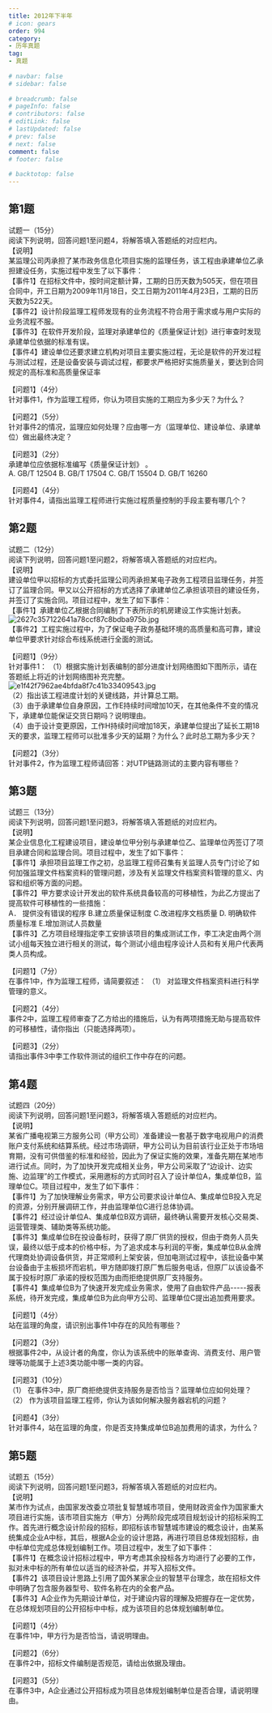 ```yaml
---  
title: 2012年下半年  
# icon: gears  
order: 994  
category:  
- 历年真题  
tag:  
- 真题  
  
# navbar: false  
# sidebar: false  
  
# breadcrumb: false  
# pageInfo: false  
# contributors: false  
# editLink: false  
# lastUpdated: false  
# prev: false  
# next: false  
comment: false  
# footer: false  
  
# backtotop: false  
---  
```

## 第1题 ##

试题一（15分）  
阅读下列说明，回答问题1至问题4，将解答填入答题纸的对应栏内。  
【说明】  
某监理公司丙承担了某市政务信息化项目实施的监理任务，该工程由承建单位乙承担建设任务，实施过程中发生了以下事件：  
【事件1】在招标文件中，按时间定额计算，工期的日历天数为505天，但在项目合同中，开工日期为2009年11月18日，交工日期为2011年4月23日，工期的日历天数为522天。  
【事件2】设计阶段监理工程师发现有的业务流程不符合用于需求或与用户实际的业务流程不服。  
【事件3】在软件开发阶段，监理对承建单位的《质量保证计划》进行审查时发现承建单位依据的标准有误。  
【事件4】建设单位还要求建立机构对项目主要实施过程，无论是软件的开发过程与测试过程，还是设备安装与调试过程，都要求严格把好实施质量关，要达到合同规定的高标准和高质量保证率  
  
【问题1】（4分）  
针对事件1，作为监理工程师，你认为项目实施的工期应为多少天？为什么？  
  
【问题2】（5分）  
针对事件2的情况，监理应如何处理？应由哪一方（监理单位、建设单位、承建单位）做出最终决定？  
  
【问题3】（2分）  
承建单位应依据标准编写《质量保证计划》 。  
A. GB/T 12504 B. GB/T 17504 C. GB/T 15504 D. GB/T 16260  
  
【问题4】（4分）  
针对事件4，请指出监理工程师进行实施过程质量控制的手段主要有哪几个？  


## 第2题 ##

试题二（12分）  
阅读下列说明，回答问题1至问题2，将解答填入答题纸的对应栏内。  
【说明】  
建设单位甲以招标的方式委托监理公司丙承担某电子政务工程项目监理任务，并签订了监理合同。甲又以公开招标的方式选择了承建单位乙承担该项目的建设任务，并签订了实施合同。项目过程中，发生了如下事件：  
【事件1】承建单位乙根据合同编制了下表所示的机房建设工作实施计划表。  
![2627c357122641a78ccf87c8bdba975b.jpg][]  
【事件2】工程实施过程中，为了保证电子政务基础环境的高质量和高可靠，建设单位甲要求针对综合布线系统进行全面的测试。  
  
【问题1】（9分）  
针对事件1： （1）根据实施计划表编制的部分进度计划网络图如下图所示，请在答题纸上将近的计划网络图补充完整。  
![e1f42f7962ae4bfda8f7c41b33409543.jpg][]  
（2）指出该工程进度计划的关键线路，并计算总工期。  
（3）由于承建单位自身原因，工作E持续时间增加10天，在其他条件不变的情况下，承建单位能保证交货日期吗？说明理由。  
（4）由于设计变更原因，工作H持续时间增加18天，承建单位提出了延长工期18天的要求，监理工程师可以批准多少天的延期？为什么？此时总工期为多少天？  
  
【问题2】（3分）  
针对事件2，作为监理工程师请回答：对UTP链路测试的主要内容有哪些？  


## 第3题 ##

试题三（13分）  
阅读下列说明，回答问题1至问题3，将解答填入答题纸的对应栏内。  
【说明】  
某企业信息化工程建设项目，建设单位甲分别与承建单位乙、监理单位丙签订了项目承建合同和监理合同。项目过程中，发生了如下事件：  
【事件1】承担项目监理工作之初，总监理工程师召集有关监理人员专门讨论了如何加强监理文件档案资料的管理问题，涉及有关监理文件档案资料管理的意义、内容和组织等方面的问题。  
【事件2】甲方要求设计开发出的软件系统具备较高的可移植性，为此乙方提出了提高软件可移植性的一些措施：  
A． 提供没有错误的程序 B.建立质量保证制度 C.改进程序文档质量 D. 明确软件质量标准 E.增加测试人员数量  
【事件3】乙方项目经理指定李工安排该项目的集成测试工作，李工决定由两个测试小组每天独立进行相关的测试，每个测试小组由程序设计人员和有关用户代表两类人员构成。  
  
【问题1】（7分）  
在事件1中，作为监理工程师，请简要叙述： （1） 对监理文件档案资料进行科学管理的意义。  
  
【问题2】（4分）  
事件2中，监理工程师审查了乙方给出的措施后，认为有两项措施无助与提高软件的可移植性，请你指出（只能选择两项）。  
  
【问题3】（2分）  
请指出事件3中李工作软件测试的组织工作中存在的问题。  


## 第4题 ##

试题四（20分）  
阅读下列说明，回答问题1至问题3，将解答填入答题纸的对应栏内。  
【说明】  
某省广播电视第三方服务公司（甲方公司）准备建设一套基于数字电视用户的消费账户支付系统和结算系统。经过市场调研，甲方公司认为目前该行业正处于市场培育期，没有可供借鉴的标准和经验，因此为了保证实施的效果，准备先期在某地市进行试点。同时，为了加快开发完成相关业务，甲方公司采取了“边设计、边实施、边监理”的工作模式，采用邀标的方式同时召入了设计单位A，集成单位B，监理单位C。项目过程中，发生了如下事件：  
【事件1】为了加快理解业务需求，甲方公司要求设计单位A、集成单位B投入充足的资源，分别开展调研工作，并由监理单位C进行总体协调。  
【事件2】经过设计单位A、集成单位B双方调研，最终确认需要开发核心交易类、运营管理类、辅助类等系统功能。  
【事件3】集成单位B在投设备标时，获得了原厂供货的授权，但由于商务人员失误，最终以低于成本的价格中标，为了追求成本与利润的平衡，集成单位B从金牌代理商处协调设备供货，并正常顺利上架安装，但加电测试过程中，该批设备中某台设备由于主板损坏而宕机，甲方随即拨打原厂售后服务电话，但原厂以该设备不属于投标时原厂承诺的授权范围为由而拒绝提供原厂支持服务。  
【事件4】集成单位B为了快速开发完成业务需求，使用了自由软件产品-----报表系统，待开发完成，集成单位B为此向甲方公司、监理单位C提出追加费用要求。  
  
【问题1】（4分）  
站在监理的角度，请识别出事件1中存在的风险有哪些？  
  
【问题2】（3分）  
根据事件2中，从设计者的角度，你认为该系统中的账单查询、消费支付、用户管理等功能属于上述3类功能中哪一类的内容。  
  
【问题3】（10分）  
（1） 在事件3中，原厂商拒绝提供支持服务是否恰当？监理单位应如何处理？  
（2） 作为该项目监理工程师，你认为该如何解决服务器宕机的问题？  
  
【问题4】（3分）  
针对事件4，站在监理的角度，你是否支持集成单位B追加费用的请求，为什么？  


## 第5题 ##

试题五（15分）  
阅读下列说明，回答问题1至问题3，将解答填入答题纸的对应栏内。  
【说明】  
某市作为试点，由国家发改委立项批复智慧城市项目，使用财政资金作为国家重大项目进行实施，该市项目实施方（甲方）分两阶段完成项目规划设计的招标采购工作。首先进行概念设计阶段的招标，即招标该市智慧城市建设的概念设计，由某系统集成企业A中标，其后，根据A企业的设计思路，再进行项目总体规划招标，由中标单位完成总体规划编制工作。项目过程中，发生了如下事件：  
【事件1】在概念设计招标过程中，甲方考虑其余投标各方均进行了必要的工作，拟对未中标的所有单位以适当的经济补偿，并写入招标文件。  
【事件2】该项目设计思路上引用了国外某家企业的智慧平台理念，故在招标文件中明确了包含服务器型号、软件名称在内的全套产品。  
【事件3】A企业作为先期设计单位，对于建设内容的理解及把握存在一定优势，在总体规划项目的公开招标中中标，成为该项目的总体规划编制单位。  
  
【问题1】（4分）  
在事件1中，甲方行为是否恰当，请说明理由。  
  
【问题2】（6分）  
在事件2中，招标文件编制是否规范，请给出依据及理由。  
  
【问题3】（5分）  
在事件3中，A企业通过公开招标成为项目总体规划编制单位是否合理，请说明理由。  



[2627c357122641a78ccf87c8bdba975b.jpg]: https://www.xkxxkx.cn/file/exam/software/信息系统监理师/案例/第2题/2627c357122641a78ccf87c8bdba975b.jpg
[e1f42f7962ae4bfda8f7c41b33409543.jpg]: https://www.xkxxkx.cn/file/exam/software/信息系统监理师/案例/第2题/e1f42f7962ae4bfda8f7c41b33409543.jpg

